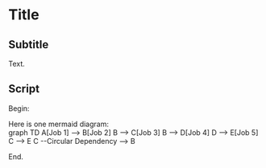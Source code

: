 # Title

## Subtitle

Text.

## Script

Begin:

<html>
<script src="https://cdn.jsdelivr.net/npm/mermaid/dist/mermaid.min.js">
</script>
Here is one mermaid diagram:
<div class="mermaid">
graph TD 
A[Job 1] --> B[Job 2] 
B --> C[Job 3] 
B --> D[Job 4]
D --> E[Job 5]
C --> E
C --Circular Dependency --> B
</div>
</html>

End.


